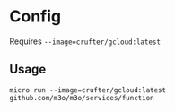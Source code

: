 # Config

Requires `--image=crufter/gcloud:latest`

## Usage

```
micro run --image=crufter/gcloud:latest github.com/m3o/m3o/services/function
```
